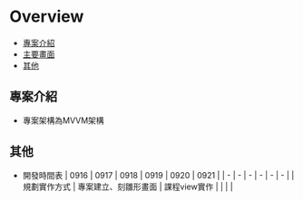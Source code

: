 
# Overview
- [專案介紹](#專案介紹)
- [主要畫面](#主要畫面)
- [其他](#其他)

## 專案介紹
- 專案架構為MVVM架構


## 其他
- 開發時間表
  | 0916 | 0917 | 0918 | 0919 | 0920 | 0921 |
  | - | - | - | - | - | - |
  | 規劃實作方式 | 專案建立、刻雛形畫面 | 課程view實作 |  |  |  |